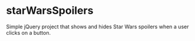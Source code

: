 # starWarsSpoilers
Simple jQuery project that shows and hides Star Wars spoilers when a user clicks on a button. 
